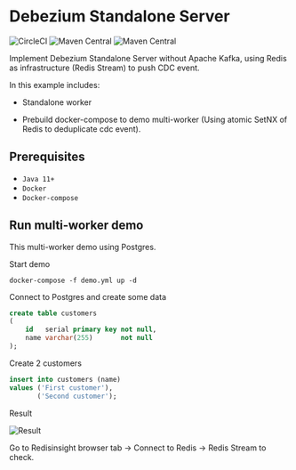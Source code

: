 # Debezium Standalone Server
![CircleCI](https://img.shields.io/circleci/build/github/uuhnaut69/debezium-standalone-server/main?color=green&logo=circleci&style=for-the-badge)
![Maven Central](https://img.shields.io/maven-central/v/org.springframework.boot/spring-boot-starter-parent?color=green&label=spring-boot&logo=spring-boot&logoColor=green&style=for-the-badge)
![Maven Central](https://img.shields.io/maven-central/v/io.debezium/debezium-api?color=green&label=debezium&style=for-the-badge)

Implement Debezium Standalone Server without Apache Kafka, using Redis as infrastructure (Redis Stream) to push CDC
event.

In this example includes:

- Standalone worker

- Prebuild docker-compose to demo multi-worker (Using atomic SetNX of Redis to deduplicate cdc event).

## Prerequisites

- `Java 11+`
- `Docker`
- `Docker-compose`

## Run multi-worker demo

This multi-worker demo using Postgres.

Start demo

```shell
docker-compose -f demo.yml up -d
```

Connect to Postgres and create some data

```sql
create table customers
(
    id   serial primary key not null,
    name varchar(255)       not null
);
```

Create 2 customers
```sql
insert into customers (name)
values ('First customer'),
       ('Second customer');
```

Result

![Result](https://github.com/uuhnaut69/debezium-without-kafka/blob/main/images/events.png)

Go to Redisinsight browser tab -> Connect to Redis -> Redis Stream to check.
